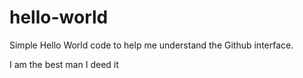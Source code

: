 # hello-world
Simple Hello World code to help me understand the Github interface.  


I am the best man I deed it
